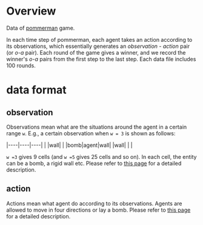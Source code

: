 # Overview
Data of [pommerman](https://github.com/YichenGong/Agent47Agent) game. 

In each time step of pommerman, each agent takes an action according to its observations, which essentially generates an *observation - action* pair (or *o-a* pair). Each round of the game gives a winner, and we record the winner's *o-a* pairs from the first step to the last step. Each data file includes 100 rounds.

# data format

## observation
Observations mean what are the situations around the agent in a certain range `w`. E.g., a certain observation when `w = 3` is shown as follows:

|----|----|----|
|    |wall|    |
|bomb|agent|wall|
|wall|    |    |

`w =3` gives 9 cells (and `w =5` gives 25 cells and so on). In each cell, the entity can be a bomb, a rigid wall etc. Please refer to [this page](https://github.com/MultiAgentLearning/playground/tree/master/pommerman#agent-observations) for a detailed description. 

## action
Actions mean what agent do according to its observations. Agents are allowed to move in four directions or lay a bomb. Please refer to [this page](https://github.com/MultiAgentLearning/playground/tree/master/pommerman#agent-observations) for a detailed description. 
